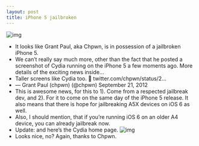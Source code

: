```yaml
---
layout: post
title: iPhone 5 jailbroken
---
```

![img](http://media.idownloadblog.com/wp-content/uploads/2012/09/iPhone-5-Jailbroken-e1348264343895.png)
* It looks like Grant Paul, aka Chpwn, is in possession of a jailbroken iPhone 5.
* We can’t really say much more, other than the fact that he posted a screenshot of Cydia running on the iPhone 5 a few moments ago. More details of the exciting news inside…
* Taller screens like Cydia too. 🙂 twitter.com/chpwn/status/2…
* — Grant Paul (chpwn) (@chpwn) September 21, 2012
* This is awesome news, for this to 1). Come from a respected jailbreak dev, and 2). For it to come on the same day of the iPhone 5 release. It also means that there is hope for jailbreaking A5X devices on iOS 6 as well.
* Also, I should mention, that if you’re running iOS 6 on an older A4 device, you can already jailbreak now.
* Update: and here’s the Cydia home page.
![img](http://media.idownloadblog.com/wp-content/uploads/2012/09/Cydia-Homepage-iPhone-5-e1348271501941.jpg)
* Looks nice, no? Again, thanks to Chpwn.


